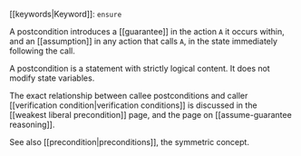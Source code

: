 [[keywords|Keyword]]: `ensure`

A postcondition introduces a [[guarantee]] in the action `A` it occurs within, and an [[assumption]] in any action that calls `A`, in the state immediately following the call.

A postcondition is a statement with strictly logical content. It does not modify state variables.

The exact relationship between callee postconditions and caller [[verification condition|verification conditions]] is discussed in the [[weakest liberal precondition]] page, and the page on [[assume-guarantee reasoning]].

See also [[precondition|preconditions]], the symmetric concept.